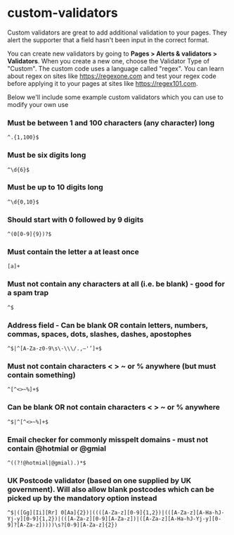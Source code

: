 # custom-validators
Custom validators are great to add additional validation to your pages. They alert the supporter that a field hasn't been input in the correct format. 

You can create new validators by going to **Pages > Alerts & validators > Validators**. When you create a new one, choose the Validator Type of "Custom". The custom code uses a language called "regex". You can learn about regex on sites like https://regexone.com and test your regex code before applying it to your pages at sites like https://regex101.com.

Below we'll include some example custom validators which you can use to modify your own use

### Must be between 1 and 100 characters (any character) long
```regex
^.{1,100}$
```

### Must be six digits long
```regex
^\d{6}$
```

### Must be up to 10 digits long
```regex
^\d{0,10}$
```

### Should start with 0 followed by 9 digits
```regex
^(0[0-9]{9})?$
```

### Must contain the letter a at least once
```regex
[a]+
```

### Must not contain any characters at all (i.e. be blank) - good for a spam trap
```regex
^$
```

### Address field - Can be blank OR contain letters, numbers, commas, spaces, dots, slashes, dashes, apostophes
```regex
^$|^[A-Za-z0-9\s\-\\\/.,—'’]+$
```

### Must not contain characters < > ~ or % anywhere (but must contain something)
```regex
^[^<>~%]+$
```

### Can be blank OR not contain characters < > ~ or % anywhere
```regex
^$|^[^<>~%]+$
```

### Email checker for commonly misspelt domains - must not contain @hotmial or @gmial
```regex
^((?!@hotmial|@gmial).)*$
```

### UK Postcode validator (based on one supplied by UK government). Will also allow blank postcodes which can be picked up by the mandatory option instead
```regex
^$|([Gg][Ii][Rr] 0[Aa]{2})|((([A-Za-z][0-9]{1,2})|(([A-Za-z][A-Ha-hJ-Yj-y][0-9]{1,2})|(([A-Za-z][0-9][A-Za-z])|([A-Za-z][A-Ha-hJ-Yj-y][0-9]?[A-Za-z]))))\s?[0-9][A-Za-z]{2})
```
